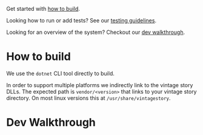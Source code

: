 <span id="top"></span>
Get started with [how to build](#how-to-build).

Looking how to run or add tests? See our [testing guidelines](core/testing.md).

Looking for an overview of the system? Checkout our [dev walkthrough](#dev-walkthrough).

# How to build

We use the `dotnet` CLI tool directly to build.

In order to support multiple platforms we indirectly link to the vintage story DLLs. The expected path is `vendor/<version>` that links to your vintage story directory. On most linux versions this at `/usr/share/vintagestory`.

# Dev Walkthrough
